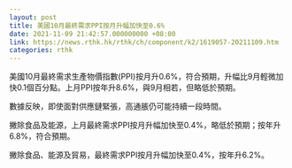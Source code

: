 ```yaml
---
layout: post
title: 美國10月最終需求PPI按月升幅加快至0.6%
date: 2021-11-09 21:42:57.000000000 +08:00
link: https://news.rthk.hk/rthk/ch/component/k2/1619057-20211109.htm
categories: rthk
---
```


美國10月最終需求生產物價指數(PPI)按月升0.6%，符合預期，升幅比9月輕微加快0.1個百分點。上月PPI按年升8.6%，與9月相若，但略低於預期。

數據反映，即使面對供應鏈緊張，高通脹仍可能持續一段時間。

撇除食品及能源，上月最終需求PPI按月升幅加快至0.4%，略低於預期；按年升6.8%，符合預期。

撇除食品、能源及貿易，最終需求PPI按月升幅加快至0.4%，按年升6.2%。
